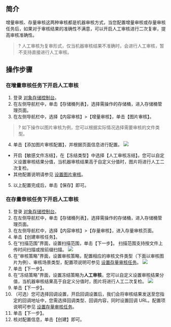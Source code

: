 ## 简介

增量审核、存量审核这两种审核都是机器审核方式，当您配置增量审核或存量审核任务后，如果对于审核结果的准确性不满意，可以开启人工审核进行二次复审，提高审核准确性。

>? 人工审核为复审形式，仅当机器审核结果不准确时，会进行人工审核，暂不支持直接进行人工审核。
>

## 操作步骤

### 在增量审核任务下开启人工审核

1. 登录 [对象存储控制台](https://console.cloud.tencent.com/cos)。
2. 在左侧导航栏中，单击【存储桶列表】，选择需操作的存储桶，进入存储桶管理页面。
3. 在左侧导航栏中，选择【内容审核】>【增量审核】，单击【图片审核】。
>? 如下操作以图片审核为例，您可以根据实际情况选择需要审核的文件类型。
>
4. 单击【添加图片审核配置】，并根据页面信息进行配置。
 ![](https://main.qcloudimg.com/raw/0a8157e58dacc56a761cf8431075e798.png)
 - 开启【敏感文件冻结】，在【冻结类型】中选择【人工审核冻结】。您可以自定义设置审核结果分值，当机器审核结果高于自定义分值时，图片将进行人工二次复检。
 - 其他配置说明请参见 [设置图片审核](https://cloud.tencent.com/document/product/436/45433)。
5. 以上配置完成后，单击【保存】即可。

### 在存量审核任务下开启人工审核

1. 登录 [对象存储控制台](https://console.cloud.tencent.com/cos)。
2. 在左侧导航栏中，单击【存储桶列表】，选择需操作的存储桶，进入存储桶管理页面。
3. 在左侧导航栏中，选择【内容审核】>【存量审核】，进入存量审核页面。
4. 单击【创建审核任务】。
5. 在“扫描范围”界面，设置扫描范围，单击【下一步】。
扫描范围支持按文件上传时间扫描或按前缀扫描。
![](https://main.qcloudimg.com/raw/36f10f12c631b8a3f55138dead67dc5e.png)
6. 在“审核策略”界面，设置审核策略，配置相应的审核文件类型（下面以审核图片为例）、审核场景类型，配置项说明可参见 [设置存量审核任务](https://cloud.tencent.com/document/product/436/54405)。
![](https://main.qcloudimg.com/raw/6c415dc91414058d2335b7f03becc7c6.png)
7. 单击【下一步】。
8. 在“冻结策略”界面，设置冻结策略为**人工审核**，您可以自定义设置审核结果分值，当机器审核结果高于自定义分值时，图片将进行人工二次复检。
![](https://main.qcloudimg.com/raw/27388951fcff6415e2f89d5a01f08052.png)
9. 单击【下一步】。
10. （可选）您可选择回调设置，开启回调设置后，我们会将审核结果发送至您指定的回调地址中，您需选择回调类型、回调内容，同时设置回调 URL。配置项说明可参见 [设置存量审核任务](https://cloud.tencent.com/document/product/436/54405)。
11. 单击【下一步】。
12. 核对配置信息，单击【创建】即可。




